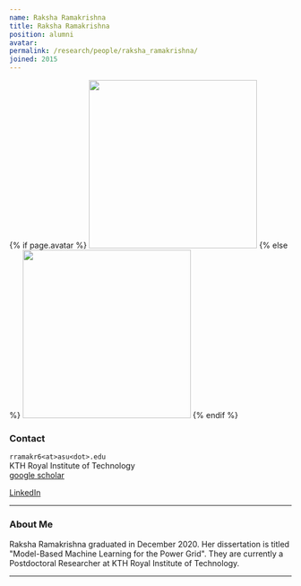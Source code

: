 ```yaml
---
name: Raksha Ramakrishna
title: Raksha Ramakrishna
position: alumni
avatar:
permalink: /research/people/raksha_ramakrishna/
joined: 2015
---
```


{% if page.avatar %}
<img width="300" src="{{site.baseurl}}/images/people/{{page.avatar}}" data-action="zoom">
{% else %}
<img width="300" src="https://evansheline.com/wp-content/uploads/2011/02/facebook-Storm-Trooper.jpg"  data-action="zoom">
{% endif %}

### Contact

<i class="fa fa-envelope-o"></i>`rramakr6<at>asu<dot>.edu`<br>
<i class="fa fa-building"></i> KTH Royal Institute of Technology <br>
<i class="fa fa-google"></i> [google scholar](https://scholar.google.com/citations?user=8Dom1fMAAAAJ&hl=en) <br>

<!-- <i class="fa fa-bar-chart"></i> [Personal Website]()  <br> -->

<i class="fa fa-linkedin"></i> [LinkedIn](https://www.linkedin.com/in/raksha-ramakrishna-b4390374/?originalSubdomain=se) <br>

<hr>

### About Me

Raksha Ramakrishna graduated in December 2020. Her dissertation is titled "Model-Based Machine Learning for the Power Grid". They are currently a Postdoctoral Researcher at KTH Royal Institute of Technology.

<hr>
